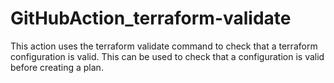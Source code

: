 # GitHubAction_terraform-validate
This action uses the terraform validate command to check that a terraform configuration is valid. This can be used to check that a configuration is valid before creating a plan.
